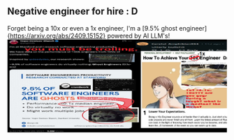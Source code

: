 ## Negative engineer for hire : D
Forget being a 10x or even a 1x engineer, I'm a [9.5% ghost engineer]{https://arxiv.org/abs/2409.15152} powered by AI LLM's!
![toptiertrolling](https://github.com/skjapps/skjapps/blob/main/negative.jpg?raw=true)
